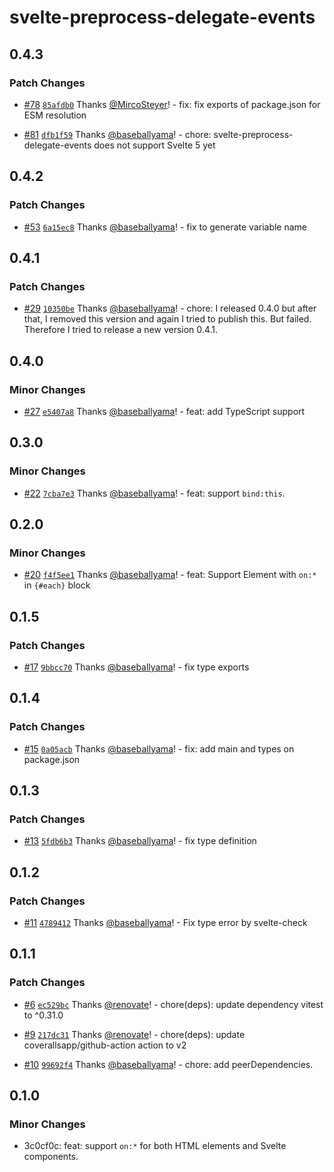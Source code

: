 # svelte-preprocess-delegate-events

## 0.4.3

### Patch Changes

- [#78](https://github.com/baseballyama/svelte-preprocess-delegate-events/pull/78) [`85afdb0`](https://github.com/baseballyama/svelte-preprocess-delegate-events/commit/85afdb0bba5d17b2cef6edd39f18658f98052741) Thanks [@MircoSteyer](https://github.com/MircoSteyer)! - fix: fix exports of package.json for ESM resolution

- [#81](https://github.com/baseballyama/svelte-preprocess-delegate-events/pull/81) [`dfb1f59`](https://github.com/baseballyama/svelte-preprocess-delegate-events/commit/dfb1f5908c122c48e94e737209e84a343b2e305c) Thanks [@baseballyama](https://github.com/baseballyama)! - chore: svelte-preprocess-delegate-events does not support Svelte 5 yet

## 0.4.2

### Patch Changes

- [#53](https://github.com/baseballyama/svelte-preprocess-delegate-events/pull/53) [`6a15ec8`](https://github.com/baseballyama/svelte-preprocess-delegate-events/commit/6a15ec8c11d6715d061d2d30b3ce6a277d77c40a) Thanks [@baseballyama](https://github.com/baseballyama)! - fix to generate variable name

## 0.4.1

### Patch Changes

- [#29](https://github.com/baseballyama/svelte-preprocess-delegate-events/pull/29) [`10350be`](https://github.com/baseballyama/svelte-preprocess-delegate-events/commit/10350be94598adafef77c80b93e1fae6e3346725) Thanks [@baseballyama](https://github.com/baseballyama)! - chore: I released 0.4.0 but after that, I removed this version and again I tried to publish this. But failed. Therefore I tried to release a new version 0.4.1.

## 0.4.0

### Minor Changes

- [#27](https://github.com/baseballyama/svelte-preprocess-delegate-events/pull/27) [`e5407a8`](https://github.com/baseballyama/svelte-preprocess-delegate-events/commit/e5407a8a6492f9086a3717879eb17affe9440943) Thanks [@baseballyama](https://github.com/baseballyama)! - feat: add TypeScript support

## 0.3.0

### Minor Changes

- [#22](https://github.com/baseballyama/svelte-preprocess-delegate-events/pull/22) [`7cba7e3`](https://github.com/baseballyama/svelte-preprocess-delegate-events/commit/7cba7e37622af70ae3dafcacae8f44ae68aefba2) Thanks [@baseballyama](https://github.com/baseballyama)! - feat: support `bind:this`.

## 0.2.0

### Minor Changes

- [#20](https://github.com/baseballyama/svelte-preprocess-delegate-events/pull/20) [`f4f5ee1`](https://github.com/baseballyama/svelte-preprocess-delegate-events/commit/f4f5ee14a4ad94635541aa51cf0d15e7cd56b9a2) Thanks [@baseballyama](https://github.com/baseballyama)! - feat: Support Element with `on:*` in `{#each}` block

## 0.1.5

### Patch Changes

- [#17](https://github.com/baseballyama/svelte-preprocess-delegate-events/pull/17) [`9bbcc70`](https://github.com/baseballyama/svelte-preprocess-delegate-events/commit/9bbcc700f57bd6e980720af52e8faeeea18cfaa0) Thanks [@baseballyama](https://github.com/baseballyama)! - fix type exports

## 0.1.4

### Patch Changes

- [#15](https://github.com/baseballyama/svelte-preprocess-delegate-events/pull/15) [`0a05acb`](https://github.com/baseballyama/svelte-preprocess-delegate-events/commit/0a05acbd29b0be23e5783ec317b1abb0d707c228) Thanks [@baseballyama](https://github.com/baseballyama)! - fix: add main and types on package.json

## 0.1.3

### Patch Changes

- [#13](https://github.com/baseballyama/svelte-preprocess-delegate-events/pull/13) [`5fdb6b3`](https://github.com/baseballyama/svelte-preprocess-delegate-events/commit/5fdb6b3209be3ce4c18c56f4ee85301fe5f88ce8) Thanks [@baseballyama](https://github.com/baseballyama)! - fix type definition

## 0.1.2

### Patch Changes

- [#11](https://github.com/baseballyama/svelte-preprocess-delegate-events/pull/11) [`4789412`](https://github.com/baseballyama/svelte-preprocess-delegate-events/commit/478941204513caee23b2eee68250f56d35611ed5) Thanks [@baseballyama](https://github.com/baseballyama)! - Fix type error by svelte-check

## 0.1.1

### Patch Changes

- [#6](https://github.com/baseballyama/svelte-preprocess-delegate-events/pull/6) [`ec529bc`](https://github.com/baseballyama/svelte-preprocess-delegate-events/commit/ec529bca7ec3d81ddb4469a19e71a8d29987d8a4) Thanks [@renovate](https://github.com/apps/renovate)! - chore(deps): update dependency vitest to ^0.31.0

- [#9](https://github.com/baseballyama/svelte-preprocess-delegate-events/pull/9) [`217dc31`](https://github.com/baseballyama/svelte-preprocess-delegate-events/commit/217dc31c03241c5cd3062c18e28327095321f3d3) Thanks [@renovate](https://github.com/apps/renovate)! - chore(deps): update coverallsapp/github-action action to v2

- [#10](https://github.com/baseballyama/svelte-preprocess-delegate-events/pull/10) [`99692f4`](https://github.com/baseballyama/svelte-preprocess-delegate-events/commit/99692f4f8dd330a40b751d655f453c5f05e9d9b9) Thanks [@baseballyama](https://github.com/baseballyama)! - chore: add peerDependencies.

## 0.1.0

### Minor Changes

- 3c0cf0c: feat: support `on:*` for both HTML elements and Svelte components.

